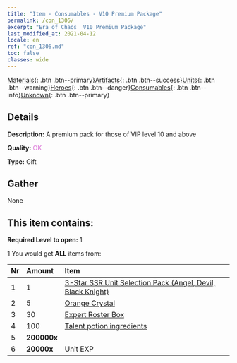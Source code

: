 ```yaml
---
title: "Item - Consumables - V10 Premium Package"
permalink: /con_1306/
excerpt: "Era of Chaos  V10 Premium Package"
last_modified_at: 2021-04-12
locale: en
ref: "con_1306.md"
toc: false
classes: wide
---
```

 [Materials](/Items/){: .btn .btn--primary}[Artifacts](/Items/Artifacts/){: .btn .btn--success}[Units](/Items/Units/){: .btn .btn--warning}[Heroes](/Items/Heroes/){: .btn .btn--danger}[Consumables](/Items/Consumables/){: .btn .btn--info}[Unknown](/Items/Unknown/){: .btn .btn--primary}

## Details
 **Description:** A premium pack for those of VIP level 10 and above

 **Quality:** <span style="color: #DA70D6">OK</span>

 **Type:** Gift

## Gather

  None

## This item contains:

 **Required Level to open:** 1

 1 You would get **ALL** items  from:

  | Nr | Amount |     Item    |
  |:---|:-------|:------------|
  | 1 | 1 | [3-Star SSR Unit Selection Pack (Angel, Devil, Black Knight)](/Items/con_1320/) | 
  | 2 | 5 | [Orange Crystal](/Items/con_730/) | 
  | 3 | 30 | [Expert Roster Box](/Items/con_776/) | 
  | 4 | 100 | [Talent potion ingredients](/Items/con_1120/) | 
  | 5 |  **200000x** | <i class="fas fa-coins"/> |  | 
  | 6 |  **20000x** | Unit EXP |  | 
